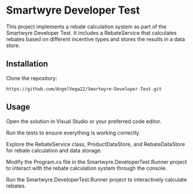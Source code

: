 # Smartwyre Developer Test 

This project implements a rebate calculation system as part of the Smartwyre Developer Test. 
It includes a RebateService that calculates rebates based on different incentive types and stores the results in a data store.


## Installation
Clone the repository:

`
https://github.com/AngelVega22/Smartwyre-Developer-Test.git
`

## Usage

Open the solution in Visual Studio or your preferred code editor.

Run the tests to ensure everything is working correctly.

Explore the RebateService class, ProductDataStore, and RebateDataStore for rebate calculation and data storage.

Modify the Program.cs file in the Smartwyre.DeveloperTest.Runner project to interact with the rebate calculation system through the console.

Run the Smartwyre.DeveloperTest.Runner project to interactively calculate rebates.